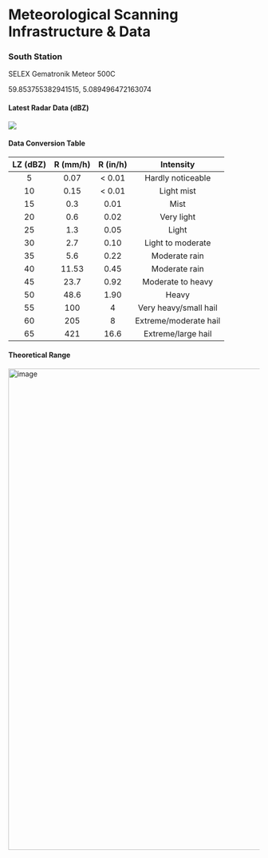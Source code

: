 
# Meteorological Scanning Infrastructure & Data

### South Station
SELEX Gematronik Meteor 500C

59.853755382941515, 5.089496472163074

#### Latest Radar Data (dBZ)

![](https://api.met.no/weatherapi/radar/2.0/?type=reflectivity&area=western_norway&content=animation)

#### Data Conversion Table

| LZ (dBZ)  	| R (mm/h)  	| R (in/h)  	|       Intensity        	|
|:---------:	|:---------:	|:---------:	|:----------------------:	|
| 5         	| 0.07      	| < 0.01    	| Hardly noticeable      	|
| 10        	| 0.15      	| < 0.01    	| Light mist             	|
| 15        	| 0.3       	| 0.01      	| Mist                   	|
| 20        	| 0.6       	| 0.02      	| Very light             	|
| 25        	| 1.3       	| 0.05      	| Light                  	|
| 30        	| 2.7       	| 0.10      	| Light to moderate      	|
| 35        	| 5.6       	| 0.22      	| Moderate rain          	|
| 40        	| 11.53     	| 0.45      	| Moderate rain          	|
| 45        	| 23.7      	| 0.92      	| Moderate to heavy      	|
| 50        	| 48.6      	| 1.90      	| Heavy                  	|
| 55        	| 100       	| 4         	| Very heavy/small hail  	|
| 60        	| 205       	| 8         	| Extreme/moderate hail  	|
| 65        	| 421       	| 16.6      	| Extreme/large hail     	|

#### Theoretical Range

<img width="964" alt="image" src="https://user-images.githubusercontent.com/31580672/129962844-40743975-d4a9-4f20-ad9e-7d385675bee1.png">
